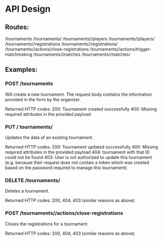 # API Design

## Routes:

/tournaments
/tournaments/<id>
/tournaments/<id>/players
/tournaments/<id>/players/<id>
/tournaments/<id>/registrations
/tournaments/<id>/registrations/<id>
/tournaments/<id>/actions/close-registrations
/tournaments/<id>/actions/trigger-matchmaking
/tournaments/<id>/matches
/tournaments/<id>/matches/<id>

## Examples:

### POST /tournaments
Will create a new tournament. The request body contains the information provided in the form by the organizer.

Returned HTTP codes:
200: Tournament created successfully
400: Missing required attributes in the provided payload

### PUT / tournaments/<id>
Updates the data of an existing tournament.

Returned HTTP codes:
200: Tournament updated successfully
400: Missing required attributes in the provided payload
404: tournament with that ID could not be found
403: User is not authorized to update this tournament (e.g. because their request does not contain a token which was created based on the password required to manage this tournament(

### DELETE /tournaments/<id>
Deletes a tournament.

Returned HTTP codes: 200, 404, 403 (similar reasons as above)

### POST /tournaments/<id>/actions/close-registrations
Closes the registrations for a tournament

Returned HTTP codes: 200, 404, 403 (similar reasons as above)